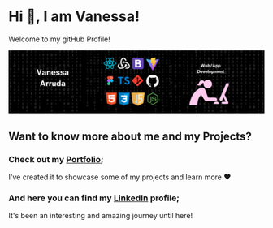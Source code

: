 # Hi 👋, I am Vanessa!
Welcome to my gitHub Profile!

![header](/header.png)

## Want to know more about me and my Projects?

### Check out my [Portfolio](vanessarruda.com);
I've created it to showcase some of my projects and learn more ❤

### And here you can find my [LinkedIn](https://www.linkedin.com/in/arrudavanessa/) profile;
It's been an interesting and amazing journey until here!

<!--
**vanessa-arruda/vanessa-arruda** is a ✨ _special_ ✨ repository because its `README.md` (this file) appears on your GitHub profile.

Here are some ideas to get you started:

- 🔭 I’m currently working on ...
- 🌱 I’m currently learning ...
- 👯 I’m looking to collaborate on ...
- 🤔 I’m looking for help with ...
- 💬 Ask me about ...
- 📫 How to reach me: ...
- 😄 Pronouns: ...
- ⚡ Fun fact: ...
-->
